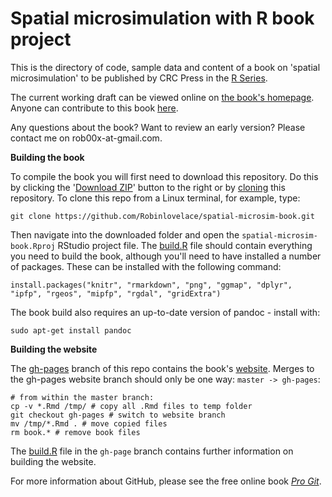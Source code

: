 Spatial microsimulation with R book project
=====================

This is the directory of code, sample data and content of a book on
'spatial microsimulation' to be published by CRC Press in the
[R Series](http://www.crcpress.com/browse/series/crctherser).

The current working draft can be viewed online on
[the book's homepage](http://robinlovelace.net/spatial-microsim-book/).
Anyone can contribute to this book [here](https://github.com/Robinlovelace/spatial-microsim-book).

Any questions about the book? Want to review an early version?
Please contact me on rob00x-at-gmail.com.

**Building the book**

To compile the book you will first need to download this repository. Do this by clicking the '[Download ZIP](https://github.com/Robinlovelace/spatial-microsim-book/archive/master.zip)' button to the right or by [cloning](http://git-scm.com/book/en/v2/Git-Basics-Getting-a-Git-Repository) this repository. To clone this repo from a Linux terminal, for example, type:

```
git clone https://github.com/Robinlovelace/spatial-microsim-book.git
```

Then navigate into the downloaded folder and open the `spatial-microsim-book.Rproj` RStudio project file. The [build.R](https://github.com/Robinlovelace/spatial-microsim-book/blob/master/build.R) file should contain everything you need to build the book, although you'll need to have installed a number of packages. These can be installed with the following command:

```
install.packages("knitr", "rmarkdown", "png", "ggmap", "dplyr", "ipfp", "rgeos", "mipfp", "rgdal", "gridExtra") 
```

The book build also requires an up-to-date version of pandoc - install with:

```
sudo apt-get install pandoc
```

**Building the website**

The [gh-pages](https://github.com/Robinlovelace/spatial-microsim-book/tree/gh-pages) branch of this repo contains the book's [website](http://robinlovelace.net/spatial-microsim-book/).
Merges to the gh-pages website branch should only be one way: `master -> gh-pages`:

```
# from within the master branch:
cp -v *.Rmd /tmp/ # copy all .Rmd files to temp folder
git checkout gh-pages # switch to website branch
mv /tmp/*.Rmd . # move copied files
rm book.* # remove book files
```

The [build.R](https://github.com/Robinlovelace/spatial-microsim-book/blob/gh-pages/build.R) file in the `gh-page` branch contains further information on building the website.

For more information about GitHub, please see the free online book *[Pro Git](http://git-scm.com/book/en/v2)*.

